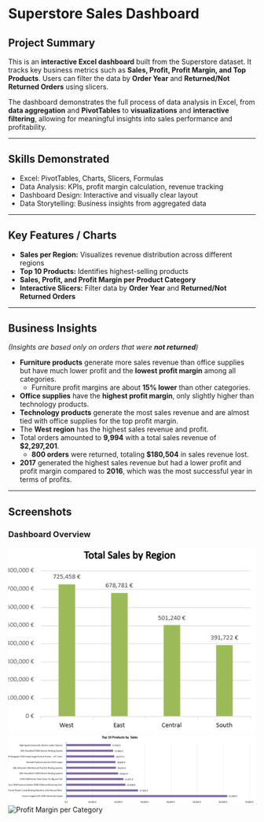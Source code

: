 # Superstore Sales Dashboard

## Project Summary
This is an **interactive Excel dashboard** built from the Superstore dataset. It tracks key business metrics such as **Sales, Profit, Profit Margin, and Top Products**. Users can filter the data by **Order Year** and **Returned/Not Returned Orders** using slicers.

The dashboard demonstrates the full process of data analysis in Excel, from **data aggregation** and **PivotTables** to **visualizations** and **interactive filtering**, allowing for meaningful insights into sales performance and profitability.

---

## Skills Demonstrated
- Excel: PivotTables, Charts, Slicers, Formulas  
- Data Analysis: KPIs, profit margin calculation, revenue tracking  
- Dashboard Design: Interactive and visually clear layout  
- Data Storytelling: Business insights from aggregated data  

---

## Key Features / Charts
- **Sales per Region:** Visualizes revenue distribution across different regions  
- **Top 10 Products:** Identifies highest-selling products  
- **Sales, Profit, and Profit Margin per Product Category**  
- **Interactive Slicers:** Filter data by **Order Year** and **Returned/Not Returned Orders**  

---

## Business Insights
*(Insights are based only on orders that were **not returned**)*  

- **Furniture products** generate more sales revenue than office supplies but have much lower profit and the **lowest profit margin** among all categories.  
  - Furniture profit margins are about **15% lower** than other categories.  
- **Office supplies** have the **highest profit margin**, only slightly higher than technology products.  
- **Technology products** generate the most sales revenue and are almost tied with office supplies for the top profit margin.  
- The **West region** has the highest sales revenue and profit.  
- Total orders amounted to **9,994** with a total sales revenue of **$2,297,201**.  
  - **800 orders** were returned, totaling **$180,504** in sales revenue lost.  
- **2017** generated the highest sales revenue but had a lower profit and profit margin compared to **2016**, which was the most successful year in terms of profits.   

---

## Screenshots
### Dashboard Overview
![Sales per Region](https://github.com/LukeTritsis13/Superstore_Excel_Dashboard/blob/main/Sales%20by%20region.png)
![Top 10 Products](https://github.com/LukeTritsis13/Superstore_Excel_Dashboard/blob/main/Top%2010%20Products.png)
![Profit Margin per Category](images/profit_margin_category.png)
